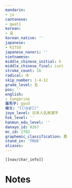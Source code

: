 ```yaml
---
mandarin:
- jú
cantonese:
- gwat1
korean:
- 귤
korean_native: ''
japanese:
- KITSU
japanese_nanori: ''
vietnamese:
middle_chinese_initial: k
middle_chinese_final: iuɪt
stroke_count: 16
radical: 木
skip_number: 1-4-12
grade_level: 名
pos: ''
english:
- tangerine
羅馬字: gyud
韓文: "[[\b귣]]"
joyo_level: 日本人名用漢字
hsk_level: ''
hanmun_edu_level: ''
danayo_id: 8267
mc_id: 2783
graphemic_classification: 矞
stand_in: 'TRUE'
aliases:
---
```

```meta-bind-embed
[[nav/char_info]]
```

# Notes
